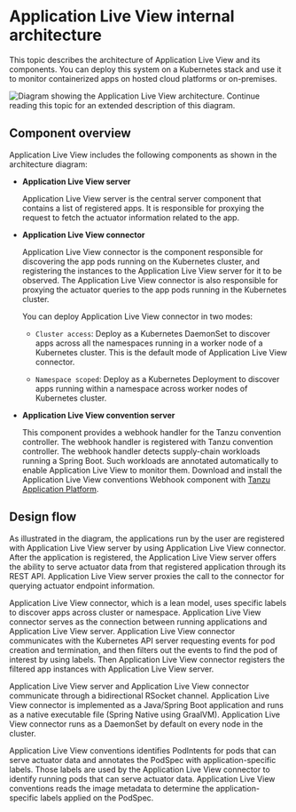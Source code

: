 # Application Live View internal architecture

This topic describes the architecture of Application Live View and its components.
You can deploy this system on a Kubernetes stack and use it to monitor containerized
apps on hosted cloud platforms or on-premises.

![Diagram showing the Application Live View architecture. Continue reading this topic for an extended description of this diagram.](images/architecture-diagram.jpg)

## <a id="component-overview"></a> Component overview

Application Live View includes the following components as shown in the architecture diagram:

- **Application Live View server**

  Application Live View server is the central server component that contains a list of registered apps. It is responsible for proxying the request to fetch the actuator information related to the app.


- **Application Live View connector**

  Application Live View connector is the component responsible for discovering the app pods running on the Kubernetes cluster, and registering the instances to the Application Live View server for it to be observed. The Application Live View connector is also responsible for proxying the actuator queries to the app pods running in the Kubernetes cluster.

  You can deploy Application Live View connector in two modes:

    * `Cluster access`: Deploy as a Kubernetes DaemonSet to discover apps across all the namespaces running in a worker node of a Kubernetes cluster. This is the default mode of Application Live View connector.

    * `Namespace scoped`: Deploy as a Kubernetes Deployment to discover apps running within a namespace across worker nodes of Kubernetes cluster.


- **Application Live View convention server**

  This component provides a webhook handler for the Tanzu convention controller. The webhook handler is registered with Tanzu convention controller. The webhook handler detects supply-chain workloads running a Spring Boot. Such workloads are annotated automatically to enable Application Live View to monitor them. Download and install the Application Live View conventions Webhook component with [Tanzu Application Platform](https://network.tanzu.vmware.com/products/tanzu-application-platform/).


## <a id="design-flow"></a> Design flow

As illustrated in the diagram, the applications run by the user are registered with Application Live View server by using
Application Live View connector. After the application is registered, the Application Live View server offers the ability
to serve actuator data from that registered application through its REST API. Application Live View server proxies the call
to the connector for querying actuator endpoint information.

Application Live View connector, which is a lean model, uses specific labels to discover apps across cluster or namespace.
Application Live View connector serves as the connection between running applications and Application Live View server.
Application Live View connector communicates with the Kubernetes API server requesting events for pod creation and termination, and then filters out the events to find the pod of interest by using labels. Then Application Live View connector
registers the filtered app instances with Application Live View server.

Application Live View server and Application Live View connector communicate through a bidirectional RSocket channel. Application Live View connector is implemented as a
Java/Spring Boot application and runs as a native executable file (Spring Native using GraalVM). Application Live View connector runs as a DaemonSet by default on every node in the cluster.

Application Live View conventions identifies PodIntents for pods that can serve actuator data and annotates the PodSpec with application-specific labels. Those labels are used by the Application Live View connector to identify running pods that can serve actuator data. Application Live View conventions reads the image metadata to determine the application-specific labels applied on the PodSpec.
